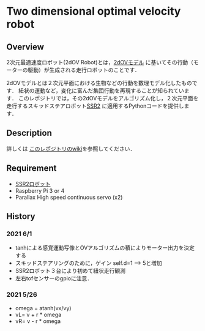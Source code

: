 
Two dimensional optimal velocity robot
====

## Overview
2次元最適速度ロボット(2dOV Robot)とは，[2dOVモデル](http://traffic.phys.cs.is.nagoya-u.ac.jp/%7Emstf/pdf/mstf2016-11.pdf)
に基いてその行動（モーターの駆動）が生成される走行ロボットのことです．

2dOVモデルとは２次元平面における生物などの行動を数理モデル化したものです．
紐状の運動など，変化に富んだ集団行動を再現することが知られています．
このレポジトリでは，その2dOVモデルをアルゴリズム化し，２次元平面を走行するスキッドステアロボット[SSR2](https://github.com/HondaLab/SSR2)
に適用するPythonコードを提供します．

## Description
詳しくは
[このレポジトリのwiki](https://github.com/HondaLab/2DOVR/wiki)を参照してください．

## Requirement
  * [SSR2ロボット](https://github.com/HondaLab/SSR2)
  * Raspberry Pi 3 or 4
  * Parallax High speed continuous servo (x2)


## History
### 2021 6/1
 * tanhによる感覚運動写像とOVアルゴリズムの積によりモーター出力を決定する
 * スキッドステアリングのために，ゲイン self.d=1 --> 5と増加
 * SSR2ロボット３台により初めて紐状走行観測
 * 左右tofセンサーのgpioに注意．
### 2021 5/26
 * omega = atanh(vx/vy)
 * vL= v + r * omega
 * vR= v - r * omega





 


